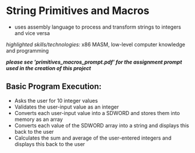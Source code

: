 <h1>String Primitives and Macros</h1>
<ul>
  <li>uses assembly language to process and transform strings to integers and vice versa</li>
</ul>
<p><em>highlighted skills/technologies:</em> x86 MASM, low-level computer knowledge and programming</p>
<em><b>please see 'primitives_macros_prompt.pdf' for the assignment prompt used in the creation of this project</em></b>

<h2>Basic Program Execution:</h2>
<ul>
<li>Asks the user for 10 integer values</li>
<li>Validates the user-input value as an integer</li>
<li>Converts each user-input value into a SDWORD and stores them into memory as an array</li>
<li>Converts each value of the SDWORD array into a string and displays this back to the user</li>
<li>Calculates the sum and average of the user-entered integers and displays this back to the user</li>
</ul>
